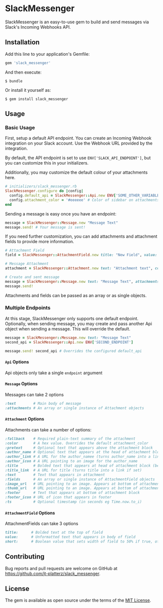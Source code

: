 # SlackMessenger

SlackMessenger is an easy-to-use gem to build and send messages via Slack's Incoming Webhooks API.

## Installation

Add this line to your application's Gemfile:

```ruby
gem 'slack_messenger'
```

And then execute:

    $ bundle

Or install it yourself as:

    $ gem install slack_messenger

## Usage

### Basic Usage

First, setup a default API endpoint. You can create an Incoming Webhook integration on your Slack account. Use the Webhook URL provided by the integration.

By default, the API endpoint is set to use `ENV['SLACK_API_ENDPOINT']`, but you can customize this in your initializers.

Additionally, you may customize the default colour of your attachments here.

```ruby
# initializers/slack_messenger.rb
SlackMessenger.configure do |config|
  config.default_api = SlackMessenger::Api.new ENV['SOME_OTHER_VARIABLE']
  config.attachment_color = '#eeeeee' # Color of sidebar on attachments. Set to a hex value.
end
```

Sending a message is easy once you have an endpoint:

```ruby
message = SlackMessenger::Message.new "Message Text"
message.send! # Your message is sent!
```

If you need further customization, you can add attachments and attachment fields to provide more information.

```ruby
# Attachment Field
field = SlackMessenger::AttachmentField.new title: "New Field", value: "Field Text", short: false

# Message Attachment
attachment = SlackMessenger::Attachment.new text: "Attachment text", color: '#000000', fields: field

# Create and sent message
message = SlackMessenger::Message.new text: "Message Text", attachments: attachment
message.send!
```

Attachments and fields can be passed as an array or as single objects.

### Multiple  Endpoints

At this stage, SlackMessenger only supports one default endpoint. Optionally, when sending message, you may create and pass another Api object when sending a message. This will override the default.

```ruby
message = SlackMessenger::Message.new text: "Message Text"
second_api = SlackMessenger::Api.new ENV['SECOND_ENDPOINT']

message.send! second_api # Overrides the configured default_api
```

#### `Api` Options
Api objects only take a single `endpoint` argument

#### `Message` Options
Messages can take 2 options
```ruby
:text        # Main body of message
:attachments # An array or single instance of Attachment objects
```

#### `Attachment` Options
Attachments can take a number of options:
```ruby
:fallback    # Required plain-text summary of the attachment
:color       # A hex value. Overrides the default attachment_color
:pretext     # Optional text that appears above the attachment block
:author_name # Optional text that appears at the head of attachment block
:author_link # A URL for the author_namee (turns author_name into a link if set)
:author_icon # A URL pointing to an image for the author_name
:title       # Bolded text that appears at head of attachment block (below author if set)
:title_link  # A URL for title (turns title into a link if set)
:text        # Text that appears in attachment
:fields      # An array or single instance of AttachmentField objects
:image_url   # URL pointing to an image. Appears at bottom of attachment block
:thumb_url   # URL pointing to an image. Appears at bottom of attachment block (smaller)
:footer      # Text that appears at bottom of attachment block
:footer_icon # URL of icon that appears in footer
:ts          # Optional timestamp (in seconds eg Time.now.to_i)
```

#### `AttachmentField` Options
AttachmentFields can take 3 options
```ruby
title:      # Bolded text at the top of field
value:      # Unformatted text that appears in body of field
short:      # Boolean value that sets width of field to 50% if true, otherwise is 100% of message width
```



## Contributing

Bug reports and pull requests are welcome on GitHub at https://github.com/jt-platterz/slack_messenger.


## License

The gem is available as open source under the terms of the [MIT License](http://opensource.org/licenses/MIT).
